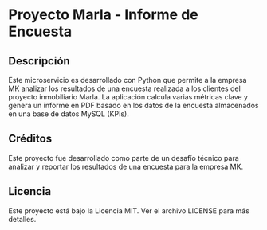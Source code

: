 # Proyecto Marla - Informe de Encuesta

## Descripción

Este microservicio es desarrollado con Python que permite a la empresa MK analizar los resultados de una encuesta realizada a los clientes del proyecto inmobiliario Marla. La aplicación calcula varias métricas clave y genera un informe en PDF basado en los datos de la encuesta almacenados en una base de datos MySQL (KPIs).

## Créditos

Este proyecto fue desarrollado como parte de un desafío técnico para analizar y reportar los resultados de una encuesta para la empresa MK.

## Licencia

Este proyecto está bajo la Licencia MIT. Ver el archivo LICENSE para más detalles.
